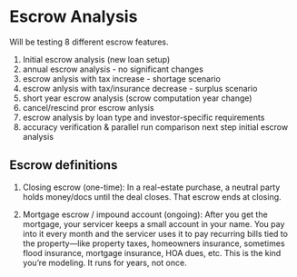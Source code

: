 # Escrow Analysis

Will be testing 8 different escrow features.

1. Initial escrow analysis (new loan setup)
2. annual escrow analysis - no significant changes 
3. escrow anlysis with tax increase - shortage scenario 
4. escrow anlysis with tax/insurance decrease - surplus scenario
5. short year escrow analysis (scrow computation year change) 
6. cancel/rescind pror escrow anlysis 
7. escrow analysis by loan type and investor-specific requirements 
8. accuracy verification & parallel run comparison next step initial escrow analysis

## Escrow definitions

1. Closing escrow (one-time): In a real-estate purchase, a neutral party holds money/docs until the deal closes. That escrow ends at closing.

2. Mortgage escrow / impound account (ongoing): After you get the mortgage, your servicer keeps a small account in your name. You pay into it every month and the servicer uses it to pay recurring bills tied to the property—like property taxes, homeowners insurance, sometimes flood insurance, mortgage insurance, HOA dues, etc. This is the kind you’re modeling. It runs for years, not once.